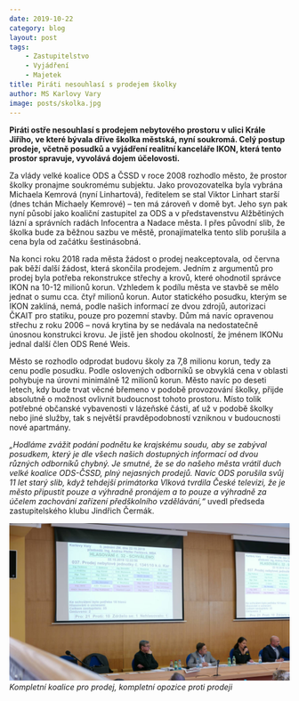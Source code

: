 ```yaml
---
date: 2019-10-22
category: blog
layout: post
tags:
    - Zastupitelstvo
    - Vyjádření
    - Majetek
title: Piráti nesouhlasí s prodejem školky
author: MS Karlovy Vary
image: posts/skolka.jpg
---
```

**Piráti ostře nesouhlasí s prodejem nebytového prostoru v ulici Krále Jiřího, ve které bývala dříve školka městská, nyní soukromá. Celý postup prodeje, včetně posudků a vyjádření realitní kanceláře IKON, která tento prostor spravuje, vyvolává dojem účelovosti.**

Za vlády velké koalice ODS a ČSSD v roce 2008 rozhodlo město, že prostor školky pronajme soukromému subjektu. Jako provozovatelka byla vybrána Michaela Kemrová (nyní Linhartová), ředitelem se stal Viktor Linhart starší (dnes tchán Michaely Kemrové) – ten má zároveň v domě byt. Jeho syn pak nyní působí jako koaliční zastupitel za ODS a v představenstvu Alžbětiných lázní a správních radách Infocentra a Nadace města. I přes původní slib, že školka bude za běžnou sazbu ve městě, pronajímatelka tento slib porušila a cena byla od začátku šestinásobná.

Na konci roku 2018 rada města žádost o prodej neakceptovala, od června pak běží další žádost, která skončila prodejem. Jedním z argumentů pro prodej byla potřeba rekonstrukce střechy a krovů, které ohodnotil správce IKON na 10-12 milionů korun. Vzhledem k podílu města ve stavbě se mělo jednat o sumu cca. čtyř milionů korun. Autor statického posudku, kterým se IKON zaklíná, nemá, podle našich informací ze dvou zdrojů, autorizaci ČKAIT pro statiku, pouze pro pozemní stavby. Dům má navíc opravenou střechu z roku 2006 – nová krytina by se nedávala na nedostatečně únosnou konstrukci krovu. Je jistě jen shodou okolností, že jménem IKONu jednal další člen ODS René Weis.

Město se rozhodlo odprodat budovu školy za 7,8 milionu korun, tedy za cenu podle posudku. Podle oslovených odborníků se obvyklá cena v oblasti pohybuje na úrovni minimálně 12 milionů korun. Město navíc po deseti letech, kdy bude trvat věcné břemeno v podobě provozování školky, přijde absolutně o možnost ovlivnit budoucnost tohoto prostoru. Místo tolik potřebné občanské vybavenosti v lázeňské části, ať už v podobě školky nebo jiné služby, tak s největší pravděpodobností vzniknou v budoucnosti nové apartmány.

*„Hodláme zvážit podání podnětu ke krajskému soudu, aby se zabýval posudkem, který je dle všech našich dostupných informací od dvou různých odborníků chybný. Je smutné, že se do našeho města vrátil duch velké koalice ODS-ČSSD, plný nejasných prodejů. Navíc ODS porušila svůj 11 let starý slib, když tehdejší primátorka Vlková tvrdila České televizi, že je město připustit pouze a výhradně pronájem a to pouze a výhradně za účelem zachování zařízení předškolního vzdělávání,“* uvedl předseda zastupitelského klubu Jindřich Čermák.

![](/assets/img/posts/hlasovani_skolka.jpg)
*Kompletní koalice pro prodej, kompletní opozice proti prodeji*
